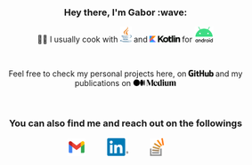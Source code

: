 <h3 align='center'> Hey there, I'm Gabor :wave:</h3>

<p align='center'>👨‍🍳 I usually cook with <img alt="Java" title="Java" src="https://github.com/ghataa/ghataa/blob/main/assets/java.svg" height="28"> and <img alt="Kotlin" title="Kotlin" src="https://github.com/ghataa/ghataa/blob/main/assets/kotlin.svg" height="12"> for <img alt="Android" title="Android" src="https://github.com/ghataa/ghataa/blob/main/assets/android.svg" height="28"></p>
<br>
<p align='center'>Feel free to check my personal projects here, on
  <a href="https://github.com/ghataa"><img alt="GitHub" title="GitHub" src="https://github.com/ghataa/ghataa/blob/main/assets/github.svg" height="12"></a>
  and my publications on
  <a href="https://medium.com/@dev.gaborhorvath"><img alt="Medium" title="Medium" src="https://github.com/ghataa/ghataa/blob/main/assets/medium.svg" height="12"></a>
</p>
<br>
<h3 align='center'>You can also find me and reach out on the followings</h3>
<p align='center'>
    <a href="mailto:dev.gaborhorvath@gmail.com?subject=Hi%20Gabor"><img src="https://github.com/ghataa/ghataa/blob/main/assets/gmail.svg" height="32"/></a>&nbsp;&nbsp;&nbsp;&nbsp;&nbsp;&nbsp;&nbsp;&nbsp;&nbsp;
  <a href="https://www.linkedin.com/in/hhgabor/"><img src="https://github.com/ghataa/ghataa/blob/main/assets/linkedin.svg" height="32"/></a>&nbsp;&nbsp;&nbsp;&nbsp;&nbsp;&nbsp;&nbsp;&nbsp;&nbsp;
  <a href="https://stackoverflow.com/users/5863563/gabhor"><img src="https://github.com/ghataa/ghataa/blob/main/assets/stackoverflow.svg" height="32"/></a>&nbsp;&nbsp;&nbsp;&nbsp;&nbsp;&nbsp;&nbsp;&nbsp;&nbsp;
</p>

<!--
**ghataa/ghataa** is a ✨ _special_ ✨ repository because its `README.md` (this file) appears on your GitHub profile.

Here are some ideas to get you started:

- 🔭 I’m currently working on ...
- 🌱 I’m currently learning ...
- 👯 I’m looking to collaborate on ...
- 🤔 I’m looking for help with ...
- 💬 Ask me about ...
- 📫 How to reach me: ...
- 😄 Pronouns: ...
- ⚡ Fun fact: ...
-->
